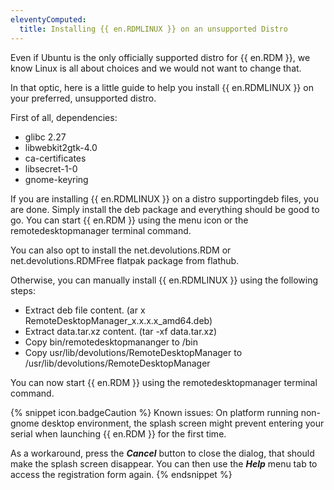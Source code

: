 ```yaml
---
eleventyComputed:
  title: Installing {{ en.RDMLINUX }} on an unsupported Distro
---
```

Even if Ubuntu is the only officially supported distro for {{ en.RDM }}, we know Linux is all about choices and we would not want to change that.  

In that optic, here is a little guide to help you install {{ en.RDMLINUX }} on your preferred, unsupported distro.  

First of all, dependencies:  

* glibc 2.27
* libwebkit2gtk-4.0
* ca-certificates
* libsecret-1-0
* gnome-keyring  

If you are installing {{ en.RDMLINUX }} on a distro supportingdeb files, you are done. Simply install the deb package and everything should be good to go. You can start {{ en.RDM }} using the menu icon or the remotedesktopmanager terminal command.  

You can also opt to install the net.devolutions.RDM or net.devolutions.RDMFree flatpak package from flathub.  

Otherwise, you can manually install {{ en.RDMLINUX }} using the following steps:  

* Extract deb file content. (ar x RemoteDesktopManager_x.x.x.x_amd64.deb)
* Extract data.tar.xz content. (tar -xf data.tar.xz)
* Copy bin/remotedesktopmananger to /bin
* Copy usr/lib/devolutions/RemoteDesktopManager to /usr/lib/devolutions/RemoteDesktopManager  

You can now start {{ en.RDM }} using the remotedesktopmanager terminal command.  

{% snippet icon.badgeCaution %}
Known issues: On platform running non-gnome desktop environment, the splash screen might prevent entering your serial when launching {{ en.RDM }} for the first time.  

As a workaround, press the ***Cancel*** button to close the dialog, that should make the splash screen disappear. You can then use the ***Help*** menu tab to access the registration form again.
{% endsnippet %}
